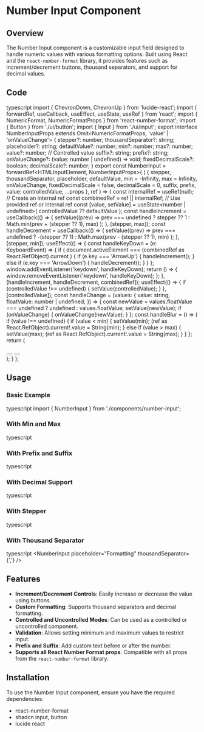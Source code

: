 # Number Input Component

## Overview

The Number Input component is a customizable input field designed to handle numeric values with various formatting options. Built using React and the `react-number-format` library, it provides features such as increment/decrement buttons, thousand separators, and support for decimal values.

## Code

typescript
import { ChevronDown, ChevronUp } from 'lucide-react';
import { forwardRef, useCallback, useEffect, useState, useRef } from 'react';
import { NumericFormat, NumericFormatProps } from 'react-number-format';
import { Button } from './ui/button';
import { Input } from './ui/input';
export interface NumberInputProps
extends Omit<NumericFormatProps, 'value' | 'onValueChange'> {
stepper?: number;
thousandSeparator?: string;
placeholder?: string;
defaultValue?: number;
min?: number;
max?: number;
value?: number; // Controlled value
suffix?: string;
prefix?: string;
onValueChange?: (value: number | undefined) => void;
fixedDecimalScale?: boolean;
decimalScale?: number;
}
export const NumberInput = forwardRef<HTMLInputElement, NumberInputProps>(
(
{
stepper,
thousandSeparator,
placeholder,
defaultValue,
min = -Infinity,
max = Infinity,
onValueChange,
fixedDecimalScale = false,
decimalScale = 0,
suffix,
prefix,
value: controlledValue,
...props
},
ref
) => {
const internalRef = useRef<HTMLInputElement>(null); // Create an internal ref
const combinedRef = ref || internalRef; // Use provided ref or internal ref
const [value, setValue] = useState<number | undefined>(
controlledValue ?? defaultValue
);
const handleIncrement = useCallback(() => {
setValue((prev) =>
prev === undefined ? stepper ?? 1 : Math.min(prev + (stepper ?? 1), max)
);
}, [stepper, max]);
const handleDecrement = useCallback(() => {
setValue((prev) =>
prev === undefined
? -(stepper ?? 1)
: Math.max(prev - (stepper ?? 1), min)
);
}, [stepper, min]);
useEffect(() => {
const handleKeyDown = (e: KeyboardEvent) => {
if (
document.activeElement ===
(combinedRef as React.RefObject<HTMLInputElement>).current
) {
if (e.key === 'ArrowUp') {
handleIncrement();
} else if (e.key === 'ArrowDown') {
handleDecrement();
}
}
};
window.addEventListener('keydown', handleKeyDown);
return () => {
window.removeEventListener('keydown', handleKeyDown);
};
}, [handleIncrement, handleDecrement, combinedRef]);
useEffect(() => {
if (controlledValue !== undefined) {
setValue(controlledValue);
}
}, [controlledValue]);
const handleChange = (values: {
value: string;
floatValue: number | undefined;
}) => {
const newValue =
values.floatValue === undefined ? undefined : values.floatValue;
setValue(newValue);
if (onValueChange) {
onValueChange(newValue);
}
};
const handleBlur = () => {
if (value !== undefined) {
if (value < min) {
setValue(min);
(ref as React.RefObject<HTMLInputElement>).current!.value =
String(min);
} else if (value > max) {
setValue(max);
(ref as React.RefObject<HTMLInputElement>).current!.value =
String(max);
}
}
};
return (

<div className="flex items-center">
<NumericFormat
value={value}
onValueChange={handleChange}
thousandSeparator={thousandSeparator}
decimalScale={decimalScale}
fixedDecimalScale={fixedDecimalScale}
allowNegative={min < 0}
valueIsNumericString
onBlur={handleBlur}
max={max}
min={min}
suffix={suffix}
prefix={prefix}
customInput={Input}
placeholder={placeholder}
className="[appearance:textfield] [&::-webkit-outer-spin-button]:appearance-none [&::-webkit-inner-spin-button]:appearance-none rounded-r-none relative"
getInputRef={combinedRef} // Use combined ref
{...props}
/>
<div className="flex flex-col">
<Button
aria-label="Increase value"
className="px-2 h-5 rounded-l-none rounded-br-none border-input border-l-0 border-b-[0.5px] focus-visible:relative"
variant="outline"
onClick={handleIncrement}
disabled={value === max}
>
<ChevronUp size={15} />
</Button>
<Button
aria-label="Decrease value"
className="px-2 h-5 rounded-l-none rounded-tr-none border-input border-l-0 border-t-[0.5px] focus-visible:relative"
variant="outline"
onClick={handleDecrement}
disabled={value === min}
>
<ChevronDown size={15} />
</Button>
</div>
</div>
);
}
);

## Usage

### Basic Example

typescript
import { NumberInput } from './components/number-input';
<NumberInput
placeholder="Enter number"
defaultValue={10}
/>

### With Min and Max

typescript
<NumberInput
placeholder="Enter number"
min={10}
max={100}
defaultValue={10}
/>

### With Prefix and Suffix

typescript
<NumberInput
placeholder="Amount"
prefix="$"
suffix=" USD"
defaultValue={100}
/>

### With Decimal Support

typescript
<NumberInput
placeholder="Enter decimal number"
decimalScale={2}
/>

### With Stepper

typescript
<NumberInput
placeholder="Step by 5"
stepper={5}
/>

### With Thousand Separator

typescript
<NumberInput
placeholder="Formatting"
thousandSeparator={','}
/>

## Features

- **Increment/Decrement Controls**: Easily increase or decrease the value using buttons.
- **Custom Formatting**: Supports thousand separators and decimal formatting.
- **Controlled and Uncontrolled Modes**: Can be used as a controlled or uncontrolled component.
- **Validation**: Allows setting minimum and maximum values to restrict input.
- **Prefix and Suffix**: Add custom text before or after the number.
- **Supports all React Number Format props**: Compatible with all props from the `react-number-format` library.

## Installation

To use the Number Input component, ensure you have the required dependencies:

- react-number-format
- shadcn input, button
- lucide react
